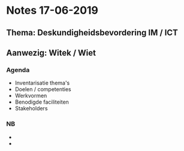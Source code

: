 # Notes 17-06-2019

## Thema: Deskundigheidsbevordering IM / ICT
## Aanwezig: Witek / Wiet

### Agenda

- Inventarisatie thema's
- Doelen / competenties
- Werkvormen
- Benodigde faciliteiten
- Stakeholders

### NB
- 
- 

